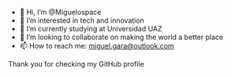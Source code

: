 - 👋 Hi, I’m @Miguelospace
- 👀 I’m interested in tech and innovation
- 🌱 I’m currently studying at Universidad UAZ
- 💞️ I’m looking to collaborate on making the world a better place
- 📫 How to reach me: miguel.gara@outlook.com

Thank you for checking my GitHub profile
